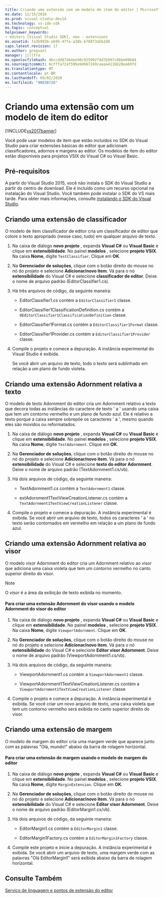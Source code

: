 ```yaml
---
title: Criando uma extensão com um modelo de item do editor | Microsoft Docs
ms.date: 11/15/2016
ms.prod: visual-studio-dev14
ms.technology: vs-ide-sdk
ms.topic: conceptual
helpviewer_keywords:
- editors [Visual Studio SDK], new - extensions
ms.assetid: fa3b993b-ab95-47fa-a38b-b788f3a5b2d8
caps.latest.revision: 17
ms.author: gregvanl
manager: jillfra
ms.openlocfilehash: 46ccdd87d44ee90c925992f4d7b997c9bbe09684
ms.sourcegitcommit: 6cfffa72af599a9d667249caaaa411bb28ea69fd
ms.translationtype: MT
ms.contentlocale: pt-BR
ms.lasthandoff: 09/02/2020
ms.locfileid: "90838726"
---
```

# <a name="creating-an-extension-with-an-editor-item-template"></a>Criando uma extensão com um modelo de item do editor
[!INCLUDE[vs2017banner](../includes/vs2017banner.md)]

Você pode usar modelos de item que estão incluídos no SDK do Visual Studio para criar extensões básicas do editor que adicionam classificadores, adornos e margens ao editor. Os modelos de item do editor estão disponíveis para projetos VSIX do Visual C# ou Visual Basic.  
  
## <a name="prerequisites"></a>Pré-requisitos  
 A partir do Visual Studio 2015, você não instala o SDK do Visual Studio a partir do centro de download. Ele é incluído como um recurso opcional na instalação do Visual Studio. Você também pode instalar o SDK do VS mais tarde. Para obter mais informações, consulte [instalando o SDK do Visual Studio](../extensibility/installing-the-visual-studio-sdk.md).  
  
## <a name="creating-a-classifier-extension"></a>Criando uma extensão de classificador  
 O modelo de item classificador de editor cria um classificador de editor que colore o texto apropriado (nesse caso, tudo) em qualquer arquivo de texto.  
  
1. Na caixa de diálogo **novo projeto** , expanda **Visual C#** ou **Visual Basic** e clique em **extensibilidade**. No painel **modelos** , selecione **projeto VSIX**. Na caixa **Nome**, digite `TestClassifier`. Clique em **OK**.  
  
2. Na **Gerenciador de soluções**, clique com o botão direito do mouse no nó do projeto e selecione **Adicionar/novo item**. Vá para o nó **extensibilidade** do Visual C# e selecione **classificador de editor**. Deixe o nome de arquivo padrão (EditorClassifier1.cs).  
  
3. Há três arquivos de código, da seguinte maneira:  
  
    - EditorClassifier1.cs contém a `EditorClassifier1` classe.  
  
    - EditorClassifier1ClassificationDefinition.cs contém a `OEditorClassifier1ClassificationDefinition` classe.  
  
    - EditorClassifier1Format.cs contém a `EditorClassifier1Format`  classe.  
  
    - EditorClassifier1Provider.cs contém a `EditorClassifier1Provider` classe.  
  
4. Compile o projeto e comece a depuração. A instância experimental do Visual Studio é exibida.  
  
     Se você abrir um arquivo de texto, todo o texto será sublinhado em relação a um plano de fundo violeta.  
  
## <a name="creating-a-text-relative-adornment-extension"></a>Criando uma extensão Adornment relativa a texto  
 O modelo de texto Adornment do editor cria um Adornment relativo a texto que decora todas as instâncias do caractere de texto ' a ' usando uma caixa que tem um contorno vermelho e um plano de fundo azul. Ele é relativo a texto porque a caixa sempre sobrepõe os caracteres ' a ', mesmo quando eles são movidos ou reformatados.  
  
1. Na caixa de diálogo **novo projeto** , expanda **Visual C#** ou **Visual Basic** e clique em **extensibilidade**. No painel **modelos** , selecione **projeto VSIX**. Na caixa **Nome**, digite `TestAdornment`. Clique em **OK**.  
  
2. Na **Gerenciador de soluções**, clique com o botão direito do mouse no nó do projeto e selecione **Adicionar/novo item**. Vá para o nó **extensibilidade** do Visual C# e selecione **texto do editor Adornment**. Deixe o nome de arquivo padrão (TextAdornment1.cs/vb).  
  
3. Há dois arquivos de código, da seguinte maneira:  
  
    - TextAdornment1.cs contém a `TextAdornment1` classe.  
  
    - extAdornment1TextViewCreationListener.cs contém a `TextAdornment1TextViewCreationListener` classe.  
  
4. Compile o projeto e comece a depuração. A instância experimental é exibida. Se você abrir um arquivo de texto, todos os caracteres ' a ' no texto serão contornados em vermelho em relação a um plano de fundo azul.  
  
## <a name="creating-a-viewport-relative-adornment-extension"></a>Criando uma extensão Adornment relativa ao visor  
 O modelo visor Adornment do editor cria um Adornment relativo ao visor que adiciona uma caixa violeta que tem um contorno vermelho no canto superior direito do visor.  
  
> [!NOTE]
> O *visor* é a área da exibição de texto exibida no momento.  
  
#### <a name="to-create-a-viewport-adornment-extension-by-using-the-editor-viewport-adornment-template"></a>Para criar uma extensão Adornment do visor usando o modelo Adornment do visor do editor  
  
1. Na caixa de diálogo **novo projeto** , expanda **Visual C#** ou **Visual Basic** e clique em **extensibilidade**. No painel **modelos** , selecione **projeto VSIX**. Na caixa **Nome**, digite `ViewportAdornment`. Clique em **OK**.  
  
2. Na **Gerenciador de soluções**, clique com o botão direito do mouse no nó do projeto e selecione **Adicionar/novo item**. Vá para o nó **extensibilidade** do Visual C# e selecione **Editor visor Adornment**. Deixe o nome de arquivo padrão (ViewportAdornment1.cs/vb).  
  
3. Há dois arquivos de código, da seguinte maneira:  
  
    - ViewportAdornment1.cs contém a `ViewportAdornment1` classe.  
  
    - ViewportAdornment1TextViewCreationListener.cs contém a `ViewportAdornment1TextViewCreationListener` classe  
  
4. Compile o projeto e comece a depuração. A instância experimental é exibida. Se você criar um novo arquivo de texto, uma caixa violeta que tem um contorno vermelho será exibida no canto superior direito do visor.  
  
## <a name="creating-a-margin-extension"></a>Criando uma extensão de margem  
 O modelo de margem do editor cria uma margem verde que aparece junto com as palavras "Olá, mundo!" abaixo da barra de rolagem horizontal.  
  
#### <a name="to-create-a-margin-extension-by-using-the-editor-margin-template"></a>Para criar uma extensão de margem usando o modelo de margem do editor  
  
1. Na caixa de diálogo **novo projeto** , expanda **Visual C#** ou **Visual Basic** e clique em **extensibilidade**. No painel **modelos** , selecione **projeto VSIX**. Na caixa **Nome**, digite `MarginExtension`. Clique em **OK**.  
  
2. Na **Gerenciador de soluções**, clique com o botão direito do mouse no nó do projeto e selecione **Adicionar/novo item**. Vá para o nó **extensibilidade** do Visual C# e selecione **Editor visor Adornment**. Deixe o nome de arquivo padrão (EditorMargin1.cs/vb).  
  
3. Há dois arquivos de código, da seguinte maneira:  
  
    - EditorMargin1.cs contém a `EditorMargin1` classe.  
  
    - EditorMargin1Factory.cs contém a `EditorMargin1Factory` classe.  
  
4. Compile este projeto e inicie a depuração. A instância experimental é exibida. Se você abrir um arquivo de texto, uma margem verde com as palavras "Olá EditorMargin1" será exibida abaixo da barra de rolagem horizontal.  
  
## <a name="see-also"></a>Consulte Também  
 [Serviço de linguagem e pontos de extensão do editor](../extensibility/language-service-and-editor-extension-points.md)
